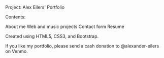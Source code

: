 Project: Alex Eilers' Portfolio

Contents:

About me
Web and music projects
Contact form
Resume

Created using HTML5, CSS3, and Bootstrap.



If you like my portfolio, please send a cash donation to @alexander-eilers on Venmo.
